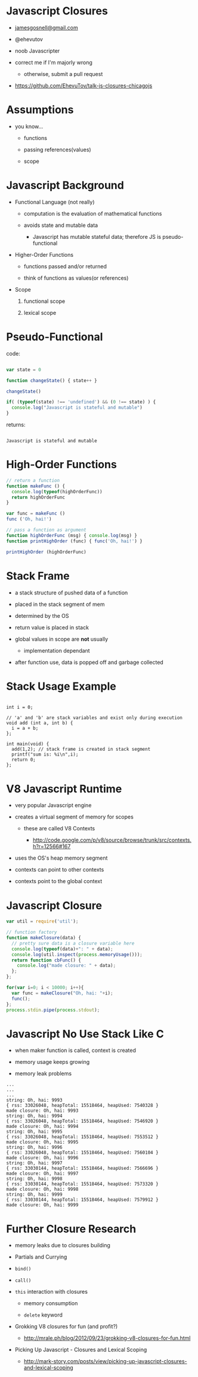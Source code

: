 # Javascript Closures


  * jamesgosnell@gmail.com

  * @ehevutov

  * noob Javascripter

  * correct me if I'm majorly wrong

    - otherwise, submit a pull request

  * https://github.com/EhevuTov/talk-js-closures-chicagojs


# Assumptions


  * you know...

    - functions

    - passing references(values)
  
    - scope


# Javascript Background


  - Functional Language (not really)
  
    * computation is the evaluation of mathematical functions 

    * avoids state and mutable data

      - Javascript has mutable stateful data; therefore JS is pseudo-functional


  - Higher-Order Functions
  
    * functions passed and/or returned
  
    * think of functions as values(or references)


  - Scope

    1. functional scope

    2. lexical scope


# Pseudo-Functional


code:


``` js

var state = 0

function changeState() { state++ }

changeState()

if( (typeof(state) !== 'undefined') && (0 !== state) ) {
  console.log("Javascript is stateful and mutable")
}

```




returns:


```

Javascript is stateful and mutable

```


# High-Order Functions

``` js
// return a function
function makeFunc () {
  console.log(typeof(highOrderFunc))
  return highOrderFunc
}

var func = makeFunc ()
func ('Oh, hai!')

// pass a function as argument
function highOrderFunc (msg) { console.log(msg) }
function printHighOrder (func) { func('Oh, hai!') }

printHighOrder (highOrderFunc)
```


# Stack Frame


  * a stack structure of pushed data of a function

  * placed in the stack segment of mem

  * determined by the OS

  * return value is placed in stack

  * global values in scope are **not** usually

    - implementation dependant

  * after function use, data is popped off and garbage collected


# Stack Usage Example

```

int i = 0;

// 'a' and 'b' are stack variables and exist only during execution
void add (int a, int b) {
  i = a + b;
};

int main(void) {
  add(1,2); // stack frame is created in stack segment
  printf("sum is: %i\n",i);
  return 0;
};

```

# V8 Javascript Runtime


  * very popular Javascript engine

  * creates a virtual segment of memory for scopes

    - these are called V8 Contexts

      - http://code.google.com/p/v8/source/browse/trunk/src/contexts.h?r=12566#167

  * uses the OS's heap memory segment

  * contexts can point to other contexts

  * contexts point to the global context


# Javascript Closure

``` js
var util = require('util');

// function factory
function makeClosure(data) {
  // pretty sure data is a closure variable here
  console.log(typeof(data)+": " + data); 
  console.log(util.inspect(process.memoryUsage()));
  return function cbFunc() {
    console.log("made closure: " + data);  
  };
};

for(var i=0; i < 10000; i++){
  var func = makeClosure("Oh, hai: "+i);
  func();
};
process.stdin.pipe(process.stdout);

```


# Javascript No Use Stack Like C

  
  * when maker function is called, context is created

  * memory usage keeps growing

  * memory leak problems

```
...
...
...
string: Oh, hai: 9993
{ rss: 33026048, heapTotal: 15518464, heapUsed: 7540328 }
made closure: Oh, hai: 9993
string: Oh, hai: 9994
{ rss: 33026048, heapTotal: 15518464, heapUsed: 7546920 }
made closure: Oh, hai: 9994
string: Oh, hai: 9995
{ rss: 33026048, heapTotal: 15518464, heapUsed: 7553512 }
made closure: Oh, hai: 9995
string: Oh, hai: 9996
{ rss: 33026048, heapTotal: 15518464, heapUsed: 7560104 }
made closure: Oh, hai: 9996
string: Oh, hai: 9997
{ rss: 33030144, heapTotal: 15518464, heapUsed: 7566696 }
made closure: Oh, hai: 9997
string: Oh, hai: 9998
{ rss: 33030144, heapTotal: 15518464, heapUsed: 7573320 }
made closure: Oh, hai: 9998
string: Oh, hai: 9999
{ rss: 33030144, heapTotal: 15518464, heapUsed: 7579912 }
made closure: Oh, hai: 9999
```


# Further Closure Research

  * memory leaks due to closures building

  * Partials and Currying

  * `bind()`

  * `call()`

  * `this` interaction with closures

    - memory consumption

    - `delete` keyword

  * Grokking V8 closures for fun (and profit?)

    - http://mrale.ph/blog/2012/09/23/grokking-v8-closures-for-fun.html

  * Picking Up Javascript - Closures and Lexical Scoping

    - http://mark-story.com/posts/view/picking-up-javascript-closures-and-lexical-scoping
